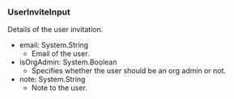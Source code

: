 ### UserInviteInput
Details of the user invitation.

- email: System.String
  - Email of the user.
- isOrgAdmin: System.Boolean
  - Specifies whether the user should be an org admin or not.
- note: System.String
  - Note to the user.
